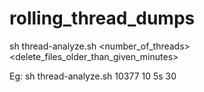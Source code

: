 # rolling_thread_dumps

sh thread-analyze.sh <PID> <number_of_threads> <timegap> <delete_files_older_than_given_minutes>

Eg:
sh thread-analyze.sh 10377 10 5s 30
